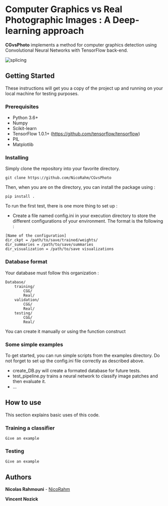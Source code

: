 # Computer Graphics vs Real Photographic Images : A Deep-learning approach

**CGvsPhoto** implements a method for computer graphics detection using Convolutional Neural Networks with TensorFlow back-end.

![splicing](https://user-images.githubusercontent.com/17125992/26874001-e4716e50-4bb6-11e7-929d-a7f2e7192a9f.png)

## Getting Started

These instructions will get you a copy of the project up and running on your local machine for testing purposes. 

### Prerequisites
* Python 3.6+
* Numpy
* Scikit-learn 
* TensorFlow 1.0.1+ (https://github.com/tensorflow/tensorflow)
* PIL
* Matplotlib


### Installing

Simply clone the repository into your favorite directory.

```
git clone https://github.com/NicoRahm/CGvsPhoto
```
Then, when you are on the directory, you can install the package using : 
```
pip install .
```

To run the first test, there is one more thing to set up : 
* Create a file named config.ini in your execution directory to store the different configurations of your environment. The format is the following :
```
[Name of the configuration]
dir_ckpt = /path/to/save/trained/weights/
dir_summaries = /path/to/save/summaries
dir_visualization = /path/to/save visualizations
```

### Database format 

Your database must follow this organization : 
```
Database/
    training/
        CGG/
        Real/
    validation/ 
        CGG/
        Real/
    testing/
        CGG/
        Real/
```
You can create it manually or using the function construct

### Some simple examples

To get started, you can run simple scripts from the examples directory. Do not forget to set up the config.ini file correctly as described above.

* create_DB.py will create a formated database for future tests.
* test_pipeline.py trains a neural network to classify image patches and then evaluate it.
* ...

## How to use

This section explains basic uses of this code. 

### Training a classifier


```
Give an example
```

### Testing


```
Give an example
```

## Authors

**Nicolas Rahmouni**  - [NicoRahm](https://github.com/NicoRahm)

**Vincent Nozick**

